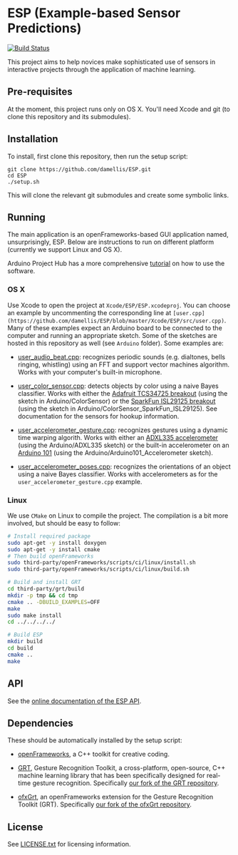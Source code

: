 # ESP (Example-based Sensor Predictions)

[![Build Status](https://travis-ci.org/damellis/ESP.svg?branch=master)](https://travis-ci.org/damellis/ESP)

This project aims to help novices make sophisticated use of sensors in
interactive projects through the application of machine learning.

## Pre-requisites

At the moment, this project runs only on OS X. You'll need Xcode and
git (to clone this repository and its submodules).

## Installation

To install, first clone this repository, then run the setup script:

```
git clone https://github.com/damellis/ESP.git
cd ESP
./setup.sh
```

This will clone the relevant git submodules and create some symbolic links.

## Running

The main application is an openFrameworks-based GUI application named,
unsurprisingly, ESP. Below are instructions to run on different platform
(currently we support Linux and OS X).

Arduino Project Hub has a more comprehensive [tutorial](https://create.arduino.cc/projecthub/mellis/gesture-recognition-using-accelerometer-and-esp-mac-only-71faa1) on how to use the software.

### OS X

Use Xcode to open the project at `Xcode/ESP/ESP.xcodeproj`. You can choose an
example by uncommenting the corresponding line at
`[user.cpp](https://github.com/damellis/ESP/blob/master/Xcode/ESP/src/user.cpp)`. Many
of these examples expect an Arduino board to be connected to the computer and
running an appropriate sketch. Some of the sketches are hosted in this
repository as well (see `Arduino` folder). Some examples are:

- [user_audio_beat.cpp](http://damellis.github.io/ESP/user\_audio\_beat\_8cpp-example.html):
  recognizes periodic sounds (e.g. dialtones, bells ringing, whistling) using an
  FFT and support vector machines algorithm. Works with your computer's built-in
  microphone.

- [user_color_sensor.cpp](http://damellis.github.io/ESP/user\_color\_sensor\_8cpp-example.html):
  detects objects by color using a naive Bayes classifier.  Works with either
  the [Adafruit TCS34725 breakout](https://www.adafruit.com/products/1334)
  (using the sketch in Arduino/ColorSensor) or the
  [SparkFun ISL29125 breakout](https://www.sparkfun.com/products/12829) (using
  the sketch in Arduino/ColorSensor_SparkFun_ISL29125). See documentation for
  the sensors for hookup information.

- [user_accelerometer_gesture.cpp](http://damellis.github.io/ESP/user\_accelerometer\_gestures\_8cpp-example.html):
  recognizes gestures using a dynamic time warping algorith. Works with either
  an [ADXL335 accelerometer](https://www.adafruit.com/products/163) (using the
  Arduino/ADXL335 sketch) or the built-in accelerometer on an
  [Arduino 101](http://www.arduino.cc/en/Main/ArduinoBoard101) (using the
  Arduino/Arduino101_Accelerometer sketch).

- [user_accelerometer_poses.cpp](http://damellis.github.io/ESP/user\_accelerometer\_poses\_8cpp-example.html):
  recognizes the orientations of an object using a naive Bayes classifier. Works
  with accelerometers as for the `user_accelerometer_gesture.cpp` example.

### Linux

We use `CMake` on Linux to compile the project. The compilation is a bit more
involved, but should be easy to follow:

```sh
# Install required package
sudo apt-get -y install doxygen
sudo apt-get -y install cmake
# Then build openFrameworks
sudo third-party/openFrameworks/scripts/ci/linux/install.sh
sudo third-party/openFrameworks/scripts/ci/linux/build.sh

# Build and install GRT
cd third-party/grt/build
mkdir -p tmp && cd tmp
cmake .. -DBUILD_EXAMPLES=OFF
make
sudo make install
cd ../../../../

# Build ESP
mkdir build
cd build
cmake ..
make
```

## API

See the [online documentation of the ESP API](http://damellis.github.io/ESP/).

## Dependencies

These should be automatically installed by the setup script:

- [openFrameworks](http://openframeworks.cc/), a C++ toolkit for creative
  coding.

- [GRT](http://www.nickgillian.com/software/grt), Gesture Recognition Toolkit,
  a cross-platform, open-source, C++ machine learning library that has been
  specifically designed for real-time gesture recognition. Specifically
  [our fork of the GRT repository](https://github.com/damellis/grt).

- [ofxGrt](https://github.com/nickgillian/ofxGrt), an openFrameworks extension
  for the Gesture Recognition Toolkit (GRT). Specifically
  [our fork of the ofxGrt repository](https://github.com/nebgnahz/ofxGrt/tree/snapshot-for-sensors).

## License

See [LICENSE.txt](LICENSE.txt) for licensing information.
